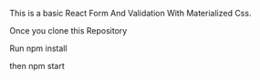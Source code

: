 This is a basic React Form And Validation With Materialized Css.

Once you clone this Repository

Run npm install

then npm start
